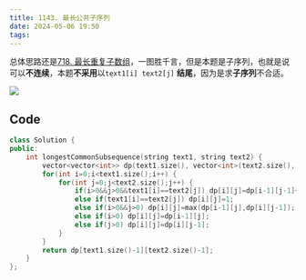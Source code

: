 ```yaml
---
title: 1143. 最长公共子序列
date: 2024-05-06 19:50
tags:
---
```

总体思路还是[718. 最长重复子数组](_posts/计算机科学基础/leetcode刷题/动态规划/718.%20最长重复子数组)，一图胜千言，但是本题是子序列，也就是说可以**不连续**，本题**不采用**以`text1[i] text2[j]` **结尾**，因为是求**子序列**不合适。



![](images/posts/Pasted%20image%2020240506201659.png)

## Code
```cpp
class Solution {
public:
    int longestCommonSubsequence(string text1, string text2) {
        vector<vector<int>> dp(text1.size(), vector<int>(text2.size(), 0));
        for(int i=0;i<text1.size();i++) {
            for(int j=0;j<text2.size();j++) {
                if(i>0&&j>0&&text1[i]==text2[j]) dp[i][j]=dp[i-1][j-1]+1;
                else if(text1[i]==text2[j]) dp[i][j]=1;
                else if(i>0&&j>0) dp[i][j]=max(dp[i-1][j],dp[i][j-1]);
                else if(i>0) dp[i][j]=dp[i-1][j];
                else if(j>0) dp[i][j]=dp[i][j-1];
            }
        }        
        return dp[text1.size()-1][text2.size()-1];
    }
};
```